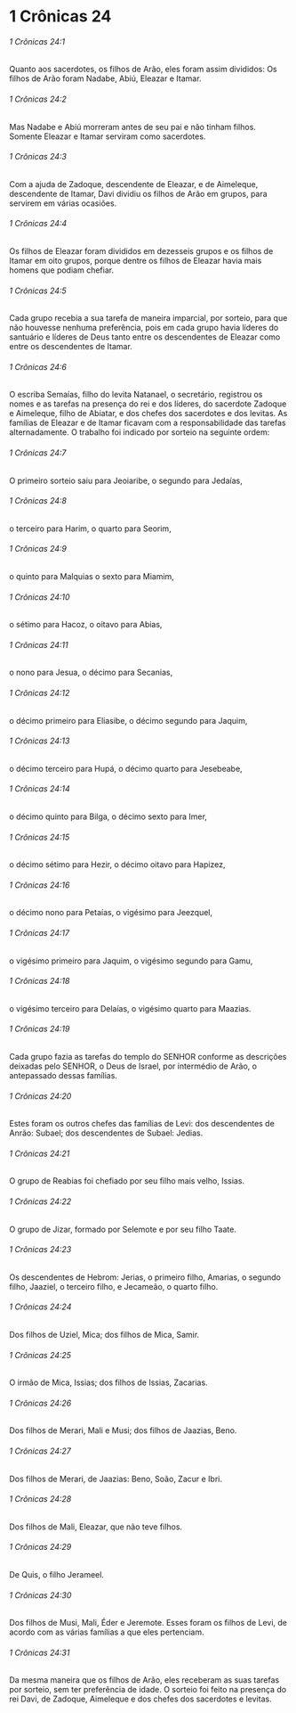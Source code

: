 # 1 Crônicas 24

###### 1 Crônicas 24:1

Quanto aos sacerdotes, os filhos de Arão, eles foram assim divididos: Os filhos de Arão foram Nadabe, Abiú, Eleazar e Itamar.

###### 1 Crônicas 24:2

Mas Nadabe e Abiú morreram antes de seu pai e não tinham filhos. Somente Eleazar e Itamar serviram como sacerdotes.

###### 1 Crônicas 24:3

Com a ajuda de Zadoque, descendente de Eleazar, e de Aimeleque, descendente de Itamar, Davi dividiu os filhos de Arão em grupos, para servirem em várias ocasiões.

###### 1 Crônicas 24:4

Os filhos de Eleazar foram divididos em dezesseis grupos e os filhos de Itamar em oito grupos, porque dentre os filhos de Eleazar havia mais homens que podiam chefiar.

###### 1 Crônicas 24:5

Cada grupo recebia a sua tarefa de maneira imparcial, por sorteio, para que não houvesse nenhuma preferência, pois em cada grupo havia líderes do santuário e líderes de Deus tanto entre os descendentes de Eleazar como entre os descendentes de Itamar.

###### 1 Crônicas 24:6

O escriba Semaías, filho do levita Natanael, o secretário, registrou os nomes e as tarefas na presença do rei e dos líderes, do sacerdote Zadoque e Aimeleque, filho de Abiatar, e dos chefes dos sacerdotes e dos levitas. As famílias de Eleazar e de Itamar ficavam com a responsabilidade das tarefas alternadamente. O trabalho foi indicado por sorteio na seguinte ordem:

###### 1 Crônicas 24:7

O primeiro sorteio saiu para Jeoiaribe, o segundo para Jedaías,

###### 1 Crônicas 24:8

o terceiro para Harim, o quarto para Seorim,

###### 1 Crônicas 24:9

o quinto para Malquias o sexto para Miamim,

###### 1 Crônicas 24:10

o sétimo para Hacoz, o oitavo para Abias,

###### 1 Crônicas 24:11

o nono para Jesua, o décimo para Secanias,

###### 1 Crônicas 24:12

o décimo primeiro para Eliasibe, o décimo segundo para Jaquim,

###### 1 Crônicas 24:13

o décimo terceiro para Hupá, o décimo quarto para Jesebeabe,

###### 1 Crônicas 24:14

o décimo quinto para Bilga, o décimo sexto para Imer,

###### 1 Crônicas 24:15

o décimo sétimo para Hezir, o décimo oitavo para Hapizez,

###### 1 Crônicas 24:16

o décimo nono para Petaías, o vigésimo para Jeezquel,

###### 1 Crônicas 24:17

o vigésimo primeiro para Jaquim, o vigésimo segundo para Gamu,

###### 1 Crônicas 24:18

o vigésimo terceiro para Delaías, o vigésimo quarto para Maazias.

###### 1 Crônicas 24:19

Cada grupo fazia as tarefas do templo do SENHOR conforme as descrições deixadas pelo SENHOR, o Deus de Israel, por intermédio de Arão, o antepassado dessas famílias.

###### 1 Crônicas 24:20

Estes foram os outros chefes das famílias de Levi: dos descendentes de Anrão: Subael; dos descendentes de Subael: Jedias.

###### 1 Crônicas 24:21

O grupo de Reabias foi chefiado por seu filho mais velho, Issias.

###### 1 Crônicas 24:22

O grupo de Jizar, formado por Selemote e por seu filho Taate.

###### 1 Crônicas 24:23

Os descendentes de Hebrom: Jerias, o primeiro filho, Amarias, o segundo filho, Jaaziel, o terceiro filho, e Jecameão, o quarto filho.

###### 1 Crônicas 24:24

Dos filhos de Uziel, Mica; dos filhos de Mica, Samir.

###### 1 Crônicas 24:25

O irmão de Mica, Issias; dos filhos de Issias, Zacarias.

###### 1 Crônicas 24:26

Dos filhos de Merari, Mali e Musi; dos filhos de Jaazias, Beno.

###### 1 Crônicas 24:27

Dos filhos de Merari, de Jaazias: Beno, Soão, Zacur e Ibri.

###### 1 Crônicas 24:28

Dos filhos de Mali, Eleazar, que não teve filhos.

###### 1 Crônicas 24:29

De Quis, o filho Jerameel.

###### 1 Crônicas 24:30

Dos filhos de Musi, Mali, Éder e Jeremote. Esses foram os filhos de Levi, de acordo com as várias famílias a que eles pertenciam.

###### 1 Crônicas 24:31

Da mesma maneira que os filhos de Arão, eles receberam as suas tarefas por sorteio, sem ter preferência de idade. O sorteio foi feito na presença do rei Davi, de Zadoque, Aimeleque e dos chefes dos sacerdotes e levitas.

